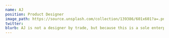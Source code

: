 ```yaml
---
name: AJ
position: Product Designer
image_path: https://source.unsplash.com/collection/139386/601x601?a=.png
twitter:
blurb: AJ is not a designer by trade, but because this is a sole enterprise...well, needs must.
---
```

